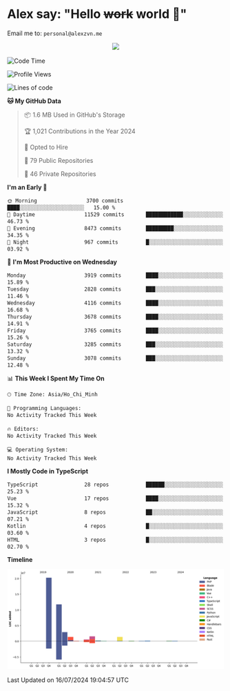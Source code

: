 # Alex say: "Hello ~~work~~ world 🐾"
Email me to: `personal@alexzvn.me`


<p align=center>
  <a href="https://skillicons.dev">
    <img src="https://skillicons.dev/icons?i=ts,js,php,nodejs,bun,vue,nuxt,react,svelte,tauri,laravel,rust,mongodb,docker,electron,redis,rabbitmq,tailwind,git,cloudflare,elysia,mysql,nginx,rollupjs,sentry,ubuntu,yarn,html,css,vite" />
  </a>
</p>

<!--START_SECTION:waka-->
![Code Time](http://img.shields.io/badge/Code%20Time-1%2C066%20hrs%2055%20mins-blue)

![Profile Views](http://img.shields.io/badge/Profile%20Views-0-blue)

![Lines of code](https://img.shields.io/badge/From%20Hello%20World%20I%27ve%20Written-40.5%20million%20lines%20of%20code-blue)

**🐱 My GitHub Data** 

> 📦 1.6 MB Used in GitHub's Storage 
 > 
> 🏆 1,021 Contributions in the Year 2024
 > 
> 💼 Opted to Hire
 > 
> 📜 79 Public Repositories 
 > 
> 🔑 46 Private Repositories 
 > 
**I'm an Early 🐤** 

```text
🌞 Morning                3700 commits        ████░░░░░░░░░░░░░░░░░░░░░   15.00 % 
🌆 Daytime                11529 commits       ████████████░░░░░░░░░░░░░   46.73 % 
🌃 Evening                8473 commits        █████████░░░░░░░░░░░░░░░░   34.35 % 
🌙 Night                  967 commits         █░░░░░░░░░░░░░░░░░░░░░░░░   03.92 % 
```
📅 **I'm Most Productive on Wednesday** 

```text
Monday                   3919 commits        ████░░░░░░░░░░░░░░░░░░░░░   15.89 % 
Tuesday                  2828 commits        ███░░░░░░░░░░░░░░░░░░░░░░   11.46 % 
Wednesday                4116 commits        ████░░░░░░░░░░░░░░░░░░░░░   16.68 % 
Thursday                 3678 commits        ████░░░░░░░░░░░░░░░░░░░░░   14.91 % 
Friday                   3765 commits        ████░░░░░░░░░░░░░░░░░░░░░   15.26 % 
Saturday                 3285 commits        ███░░░░░░░░░░░░░░░░░░░░░░   13.32 % 
Sunday                   3078 commits        ███░░░░░░░░░░░░░░░░░░░░░░   12.48 % 
```


📊 **This Week I Spent My Time On** 

```text
🕑︎ Time Zone: Asia/Ho_Chi_Minh

💬 Programming Languages: 
No Activity Tracked This Week

🔥 Editors: 
No Activity Tracked This Week

💻 Operating System: 
No Activity Tracked This Week
```

**I Mostly Code in TypeScript** 

```text
TypeScript               28 repos            ██████░░░░░░░░░░░░░░░░░░░   25.23 % 
Vue                      17 repos            ████░░░░░░░░░░░░░░░░░░░░░   15.32 % 
JavaScript               8 repos             ██░░░░░░░░░░░░░░░░░░░░░░░   07.21 % 
Kotlin                   4 repos             █░░░░░░░░░░░░░░░░░░░░░░░░   03.60 % 
HTML                     3 repos             █░░░░░░░░░░░░░░░░░░░░░░░░   02.70 % 
```



**Timeline**

![Lines of Code chart](https://raw.githubusercontent.com/alexzvn/alexzvn/main/assets/bar_graph.png)


 Last Updated on 16/07/2024 19:04:57 UTC
<!--END_SECTION:waka-->
